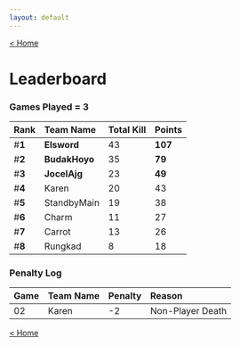 ```yaml
---
layout: default
---
```


[< Home](https://kanziebub.github.io/SurvivalProtocol/)


# **Leaderboard**

### Games Played = 3

|  Rank  | Team Name             | Total Kill | **Points** |
|:-------|:----------------------|:-----------|:-----------|
| #**1** | **Elsword** | 43 | **107** | 
| #**2** | **BudakHoyo** | 35 | **79** | 
| #**3** | **JocelAjg** | 23 | **49** | 
| #**4** | Karen | 20 | 43 | 
| #**5** | StandbyMain | 19 | 38 | 
| #**6** | Charm | 11 | 27 | 
| #**7** | Carrot | 13 | 26 | 
| #**8** | Rungkad | 8 | 18 | 

### Penalty Log

|  Game  | Team Name | Penalty | Reason                |
|:-------|:----------|:--------|:----------------------|
| 02 | Karen | -2 | Non-Player Death | 
 
 

[< Home](https://kanziebub.github.io/SurvivalProtocol/)
    